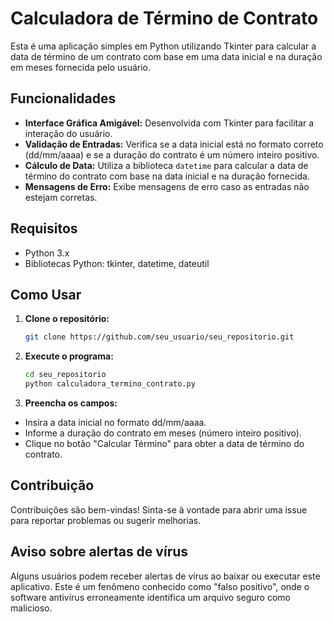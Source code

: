 # Calculadora de Término de Contrato

Esta é uma aplicação simples em Python utilizando Tkinter para calcular a data de término de um contrato com base em uma data inicial e na duração em meses fornecida pelo usuário.

## Funcionalidades

- **Interface Gráfica Amigável:** Desenvolvida com Tkinter para facilitar a interação do usuário.
- **Validação de Entradas:** Verifica se a data inicial está no formato correto (dd/mm/aaaa) e se a duração do contrato é um número inteiro positivo.
- **Cálculo de Data:** Utiliza a biblioteca `datetime` para calcular a data de término do contrato com base na data inicial e na duração fornecida.
- **Mensagens de Erro:** Exibe mensagens de erro caso as entradas não estejam corretas.

## Requisitos

- Python 3.x
- Bibliotecas Python: tkinter, datetime, dateutil

## Como Usar

1. **Clone o repositório:**

   ```bash
   git clone https://github.com/seu_usuario/seu_repositorio.git

2. **Execute o programa:**

   ```bash
   cd seu_repositorio
   python calculadora_termino_contrato.py

  3. **Preencha os campos:**
- Insira a data inicial no formato dd/mm/aaaa.
- Informe a duração do contrato em meses (número inteiro positivo).
- Clique no botão "Calcular Término" para obter a data de término do contrato.

## Contribuição

Contribuições são bem-vindas! Sinta-se à vontade para abrir uma issue para reportar problemas ou sugerir melhorias.

## Aviso sobre alertas de vírus

Alguns usuários podem receber alertas de vírus ao baixar ou executar este aplicativo. Este é um fenômeno conhecido como "falso positivo", onde o software antivírus erroneamente identifica um arquivo seguro como malicioso.

